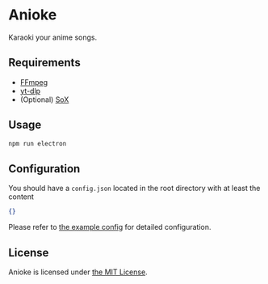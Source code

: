 # Anioke

Karaoki your anime songs.

## Requirements

- [FFmpeg](https://ffmpeg.org/)
- [yt-dlp](https://github.com/yt-dlp/yt-dlp)
- (Optional) [SoX](http://sox.sourceforge.net/)

## Usage

```sh
npm run electron
```

## Configuration

You should have a `config.json` located in the root directory with at least the content

```json
{}
```

Please refer to [the example config](/config/example.jsonc) for detailed configuration.

## License

Anioke is licensed under [the MIT License](/LICENSE).
